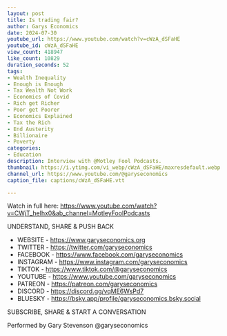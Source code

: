 ```yaml
---
layout: post
title: Is trading fair?
author: Garys Economics
date: 2024-07-30
youtube_url: https://www.youtube.com/watch?v=cWzA_dSFaHE
youtube_id: cWzA_dSFaHE
view_count: 418947
like_count: 10829
duration_seconds: 52
tags:
- Wealth Inequality
- Enough is Enough
- Tax Wealth Not Work
- Economics of Covid
- Rich get Richer
- Poor get Poorer
- Economics Explained
- Tax the Rich
- End Austerity
- Billionaire
- Poverty
categories:
- Education
description: Interview with @Motley Fool Podcasts.
thumbnail: https://i.ytimg.com/vi_webp/cWzA_dSFaHE/maxresdefault.webp
channel_url: https://www.youtube.com/@garyseconomics
caption_file: captions/cWzA_dSFaHE.vtt

---
```


Watch in full here: https://www.youtube.com/watch?v=CWjT_helhx0&ab_channel=MotleyFoolPodcasts

UNDERSTAND, SHARE & PUSH BACK

- WEBSITE - https://www.garyseconomics.org
- TWITTER  - https://twitter.com/garyseconomics
- FACEBOOK - https://www.facebook.com/garyseconomics
- INSTAGRAM  - https://www.instagram.com/garyseconomics
- TIKTOK - https://www.tiktok.com/@garyseconomics
- YOUTUBE -  https://www.youtube.com/garyseconomics
- PATREON - https://patreon.com/garyseconomics
- DISCORD - https://discord.gg/vqME6WsPd7
- BLUESKY - https://bsky.app/profile/garyseconomics.bsky.social

SUBSCRIBE, SHARE & START A CONVERSATION

Performed by Gary Stevenson
@garyseconomics
